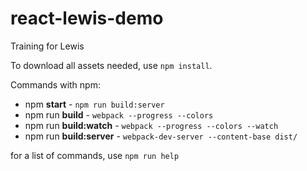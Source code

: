 # react-lewis-demo
Training for Lewis

To download all assets needed, use `npm install`.

Commands with npm:

- npm **start** - `npm run build:server`
- npm run **build** - `webpack --progress --colors`
- npm run **build:watch** - `webpack --progress --colors --watch`
- npm run **build:server** - `webpack-dev-server --content-base dist/`

for a list of commands, use `npm run help`
